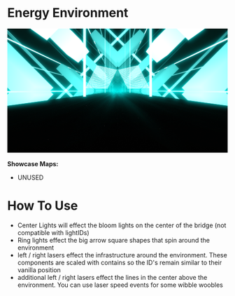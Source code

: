 # Energy Environment
![Energy Environment](Energy.png)

**Showcase Maps:**
- UNUSED

# How To Use

- Center Lights will effect the bloom lights on the center of the bridge (not compatible with lightIDs)
- Ring lights effect the big arrow square shapes that spin around the environment
- left / right lasers effect the infrastructure around the environment. These components are scaled with contains so the ID's remain similar to their vanilla position
- additional left / right lasers effect the lines in the center above the environment. You can use laser speed events for some wibble woobles